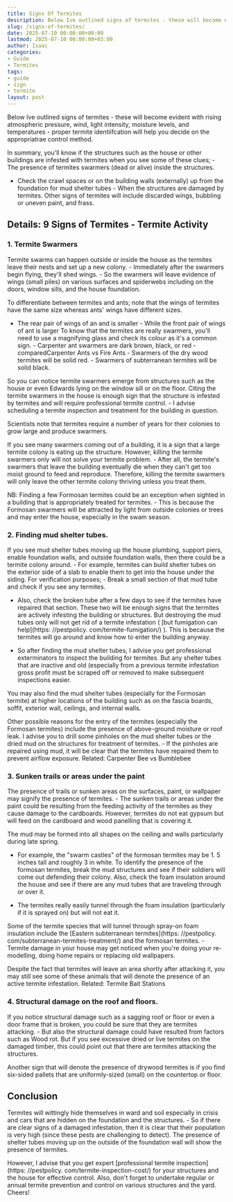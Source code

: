 ```yaml
---
title: Signs Of Termites
description: Below Ive outlined signs of termites - these will become evident with rising atmospheric pressure, wind, light intensity, moisture levels, and temperatures -...
slug: /signs-of-termites/
date: 2025-07-10 00:00:00+00:00
lastmod: 2025-07-10 00:00:00+03:00
author: Isaac
categories:
- Guide
- Termites
tags:
- guide
- sign
- termite
layout: post
---
```


Below Ive outlined signs of termites - these will become evident with rising atmospheric pressure, wind, light intensity, moisture levels, and temperatures - proper termite identiifcation will help you decide on the appropriatrae control method.

In summary, you'll know if the structures such as the house or other buildings are infested with termites when you see some of these clues; - The presence of termites swarmers (dead or alive) inside the structures.

- Check the crawl spaces or on the building walls (externally) up from the foundation for mud shelter tubes - When the structures are damaged by termites. Other signs of termites will include discarded wings, bubbling or uneven paint, and frass.

##  Details: 9 Signs of Termites - Termite Activity

###  1. Termite Swarmers

Termite swarms can happen outside or inside the house as the termites leave their nests and set up a new colony. - Immediately after the swarmers begin flying, they'll shed wings. - So the swarmers will leave evidence of wings (small piles) on various surfaces and spiderwebs including on the doors, window sills, and the house foundation.

To differentiate between termites and ants; note that the wings of termites have the same size whereas ants' wings have different sizes.

- The rear pair of wings of an and is smaller - While the front pair of wings of ant is larger To know that the termites are really swarmers, you'll need to use a magnifying glass and check its colour as it's a common sign. - Carpenter ant swarmers are dark brown, black, or red - comparedCarpenter Ants vs Fire Ants - Swarmers of the dry wood termites will be solid red. - Swarmers of subterranean termites will be solid black.

So you can notice termite swarmers emerge from structures such as the house or even Edwards lying on the window sill or on the floor. Citing the termite swarmers in the house is enough sign that the structure is infested by termites and will require professional termite control. - I advise scheduling a termite inspection and treatment for the building in question.

Scientists note that termites require a number of years for their colonies to grow large and produce swarmers.

If you see many swarmers coming out of a building, it is a sign that a large termite colony is eating up the structure. However, killing the termite swarmers only will not solve your termite problem. - After all, the termite's swarmers that leave the building eventually die when they can't get too moist ground to feed and reproduce. Therefore, killing the termite swarmers will only leave the other termite colony thriving unless you treat them.

NB: Finding a few Formosan termites could be an exception when sighted in a building that is appropriately treated for termites. - This is because the Formosan swarmers will be attracted by light from outside colonies or trees and may enter the house, especially in the swam season.

###  2. Finding mud shelter tubes.

If you see mud shelter tubes moving up the house plumbing, support piers, enable foundation walls, and outside foundation walls, then there could be a termite colony around. - For example, termites can build shelter tubes on the exterior side of a slab to enable them to get into the house under the siding. For verification purposes; - Break a small section of that mud tube and check if you see any termites.

- Also, check the broken tube after a few days to see if the termites have repaired that section. These two will be enough signs that the termites are actively infesting the building or structures. But destroying the mud tubes only will not get rid of a termite infestation ( [but fumigation can help](https: //pestpolicy. com/termite-fumigation/) ). This is because the termites will go around and know how to enter the building anyway.

- So after finding the mud shelter tubes, I advise you get professional exterminators to inspect the building for termites. But any shelter tubes that are inactive and old (especially from a previous termite infestation gross profit must be scraped off or removed to make subsequent inspections easier.

You may also find the mud shelter tubes (especially for the Formosan termite) at higher locations of the building such as on the fascia boards, soffit, exterior wall, ceilings, and internal walls.

Other possible reasons for the entry of the termites (especially the Formosan termites) include the presence of above-ground moisture or roof leak. I advise you to drill some pinholes on the mud shelter tubes or the dried mud on the structures for treatment of termites. - If the pinholes are repaired using mud, it will be clear that the termites have repaired them to prevent airflow exposure. Related: Carpenter Bee vs Bumblebee

###  3. Sunken trails or areas under the paint

The presence of trails or sunken areas on the surfaces, paint, or wallpaper may signify the presence of termites. - The sunken trails or areas under the paint could be resulting from the feeding activity of the termites as they cause damage to the cardboards. However, termites do not eat gypsum but will feed on the cardboard and wood panelling that is covering it.

The mud may be formed into all shapes on the ceiling and walls particularly during late spring.

- For example, the "swarm castles" of the formosan termites may be 1. 5 inches tall and roughly 3 in white. To identify the presence of the formosan termites, break the mud structures and see if their soldiers will come out defending their colony. Also, check the foam insulation around the house and see if there are any mud tubes that are traveling through or over it.

- The termites really easily tunnel through the foam insulation (particularly if it is sprayed on) but will not eat it.

Some of the termite species that will tunnel through spray-on foam insulation include the [Eastern subterranean termites](https: //pestpolicy. com/subterranean-termites-treatment/) and the formosan termites. - Termite damage in your house may get noticed when you're doing your re-modelling, doing home repairs or replacing old wallpapers.

Despite the fact that termites will leave an area shortly after attacking it, you may still see some of these animals that will denote the presence of an active termite infestation. Related: Termite Bait Stations

###  4. Structural damage on the roof and floors.

If you notice structural damage such as a sagging roof or floor or even a door frame that is broken, you could be sure that they are termites attacking. - But also the structural damage could have resulted from factors such as Wood rot. But if you see excessive dried or live termites on the damaged timber, this could point out that there are termites attacking the structures.

Another sign that will denote the presence of drywood termites is if you find six-sided pallets that are uniformly-sized (small) on the countertop or floor.

##  Conclusion

Termites will wittingly hide themselves in ward and soil especially in crisis and cars that are hidden on the foundation and the structures. - So if there are clear signs of a damaged infestation, then it is clear that their population is very high (since these pests are challenging to detect). The presence of shelter tubes moving up on the outside of the foundation wall will show the presence of termites.

However, I advise that you get expert [professional termite inspection](https: //pestpolicy. com/termite-inspection-cost/) for your structures and the house for effective control. Also, don't forget to undertake regular or annual termite prevention and control on various structures and the yard. Cheers!
